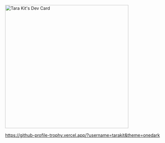 <a href="https://app.daily.dev/tarakit"><img src="https://api.daily.dev/devcards/27a1ceed35964864be380d5dc3333b08.png?r=539" width="400" alt="Tara Kit's Dev Card"/></a>

https://github-profile-trophy.vercel.app/?username=tarakit&theme=onedark
